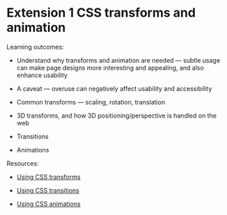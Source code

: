 # Extension 1 CSS transforms and animation

Learning outcomes:

- Understand why transforms and animation are needed — subtle usage can make page designs more interesting and appealing, and also enhance usability

- A caveat — overuse can negatively affect usability and accessibility

- Common transforms — scaling, rotation, translation

- 3D transforms, and how 3D positioning/perspective is handled on the web

- Transitions

- Animations

Resources:

- [Using CSS transforms](https://developer.mozilla.org/docs/Web/CSS/CSS_Transforms/Using_CSS_transforms)

- [Using CSS transitions](https://developer.mozilla.org/docs/Web/CSS/CSS_Transitions/Using_CSS_transitions)

- [Using CSS animations](https://developer.mozilla.org/docs/Web/CSS/CSS_Animations/Using_CSS_animations)
